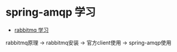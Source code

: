 # spring-amqp 学习

* [rabbitmq 学习](rabbitmq.md)


rabbitmq原理 -> rabbitmq安装 -> 官方client使用 -> spring-amqp使用